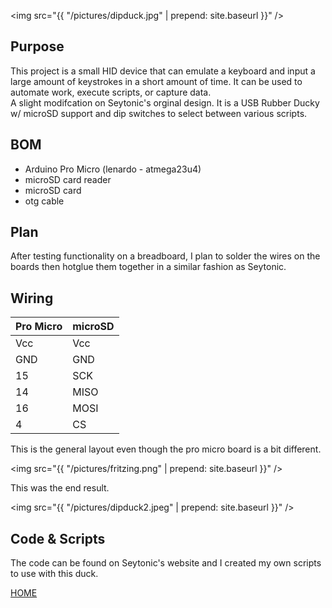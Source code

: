 <img src="{{ "/pictures/dipduck.jpg" | prepend: site.baseurl }}" />
## Purpose
   This project is a small HID device that can emulate a keyboard and input a large amount of keystrokes in a short amount of time. It can be used to automate work, execute scripts, or capture data.
<br>  A slight modifcation on Seytonic's orginal design. It is a USB Rubber Ducky w/ microSD support and dip switches to select between various scripts.

## BOM
  - Arduino Pro Micro (lenardo - atmega23u4)
  - microSD card reader
  - microSD card
  - otg cable

## Plan
  After testing functionality on a breadboard, I plan to solder the wires on the boards then hotglue them together in a similar fashion as Seytonic.

## Wiring

Pro Micro     | microSD
------------- | -------------
Vcc | Vcc
GND  | GND
15  | SCK
14  | MISO
16  | MOSI
4    | CS


  This is the general layout even though the pro micro board is a bit different.


<img src="{{ "/pictures/fritzing.png" | prepend: site.baseurl }}" />


This was the end result.


<img src="{{ "/pictures/dipduck2.jpeg" | prepend: site.baseurl }}" />

## Code & Scripts

The code can be found on Seytonic's website and I created my own scripts to use with this duck.

<a href="http://mitchellstride.com/">HOME</a>
